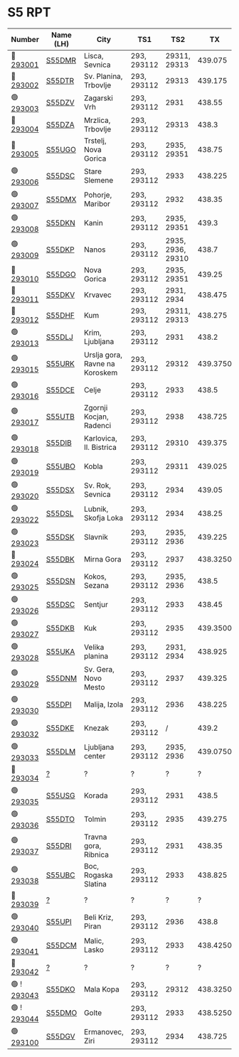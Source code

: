 # S5 RPT


 Number | Name (LH) | City | TS1 | TS2 | TX | RX | CC 
 -- | -- | -- | -- | -- | -- | -- | -- 
🔴  [293001](https://brandmeister.network/?page=repeater&id=293001) | [S55DMR](https://brandmeister.network/?page=lh&ContextID=%5E293001$) | Lisca, Sevnica | 293, 293112 | 29311, 29313 | 439.075 | 431.475 | 1 
🔴  [293002](https://brandmeister.network/?page=repeater&id=293002) | [S55DTR](https://brandmeister.network/?page=lh&ContextID=%5E293002$) | Sv. Planina, Trbovlje | 293, 293112 | 29313 | 439.175 | 431.575 | 1 
🟢  [293003](https://brandmeister.network/?page=repeater&id=293003) | [S55DZV](https://brandmeister.network/?page=lh&ContextID=%5E293003$) | Zagarski Vrh| 293, 293112 | 2931 | 438.55 | 430.95 | 1 
🔴  [293004](https://brandmeister.network/?page=repeater&id=293004) | [S55DZA](https://brandmeister.network/?page=lh&ContextID=%5E293004$) | Mrzlica, Trbovlje | 293, 293112 | 29313 | 438.3 | 430.7 | 1 
🔴  [293005](https://brandmeister.network/?page=repeater&id=293005) | [S55UGO](https://brandmeister.network/?page=lh&ContextID=%5E293005$) | Trstelj, Nova Gorica| 293, 293112 | 2935, 29351 | 438.75 | 431.15 | 1 
🟢  [293006](https://brandmeister.network/?page=repeater&id=293006) | [S55DSC](https://brandmeister.network/?page=lh&ContextID=%5E293006$) | Stare Slemene| 293, 293112 | 2933| 438.225 | 430.625 | 1 
🟢  [293007](https://brandmeister.network/?page=repeater&id=293007) | [S55DMX](https://brandmeister.network/?page=lh&ContextID=%5E293007$) | Pohorje, Maribor| 293, 293112 | 2932 | 438.35 | 430.75 | 1 
🟢  [293008](https://brandmeister.network/?page=repeater&id=293008) | [S55DKN](https://brandmeister.network/?page=lh&ContextID=%5E293008$) | Kanin | 293, 293112 | 2935, 29351 | 439.3 | 431.7 | 1 
🟢  [293009](https://brandmeister.network/?page=repeater&id=293009) | [S55DKP](https://brandmeister.network/?page=lh&ContextID=%5E293009$) | Nanos | 293, 293112 | 2935, 2936, 29310 | 438.7 | 431.1 | 1 
🔴  [293010](https://brandmeister.network/?page=repeater&id=293010) | [S55DGO](https://brandmeister.network/?page=lh&ContextID=%5E293010$) | Nova Gorica | 293, 293112 | 2935, 29351 | 439.25 | 431.65 | 1 
🔴  [293011](https://brandmeister.network/?page=repeater&id=293011) | [S55DKV](https://brandmeister.network/?page=lh&ContextID=%5E293011$) | Krvavec | 293, 293112 | 2931, 2934 | 438.475 | 430.875 | 1 
🔴  [293012](https://brandmeister.network/?page=repeater&id=293012) | [S55DHF](https://brandmeister.network/?page=lh&ContextID=%5E293012$) | Kum | 293, 293112 | 29311, 29313 | 438.275 | 430.675 | 1 
🟢  [293013](https://brandmeister.network/?page=repeater&id=293013) | [S55DLJ](https://brandmeister.network/?page=lh&ContextID=%5E293013$) | Krim, Ljubljana| 293, 293112 | 2931 | 438.2 | 430.6 | 1 
🟢  [293015](https://brandmeister.network/?page=repeater&id=293015) | [S55URK](https://brandmeister.network/?page=lh&ContextID=%5E293015$) | Urslja gora, Ravne na Koroskem| 293, 293112 | 29312 | 439.3750 | 431.7750 | 1 
🟢  [293016](https://brandmeister.network/?page=repeater&id=293016) | [S55DCE](https://brandmeister.network/?page=lh&ContextID=%5E293016$) | Celje | 293, 293112 | 2933 | 438.5 | 430.9 | 3 
🟢  [293017](https://brandmeister.network/?page=repeater&id=293017) | [S55UTB](https://brandmeister.network/?page=lh&ContextID=%5E293017$) | Zgornji Kocjan, Radenci | 293, 293112 | 2938 | 438.725 | 431.125 | 1 
🟢  [293018](https://brandmeister.network/?page=repeater&id=293018) | [S55DIB](https://brandmeister.network/?page=lh&ContextID=%5E293018$) | Karlovica, Il. Bistrica | 293, 293112 | 29310 | 439.375 | 431.775 | 1 
🟢  [293019](https://brandmeister.network/?page=repeater&id=293019) | [S55UBO](https://brandmeister.network/?page=lh&ContextID=%5E293019$) | Kobla| 293, 293112 | 29311 | 439.025 | 431.425 | 1 
🟢  [293020](https://brandmeister.network/?page=repeater&id=293020) | [S55DSX](https://brandmeister.network/?page=lh&ContextID=%5E293020$) | Sv. Rok, Sevnica| 293, 293112 | 2934 | 439.05 | 431.45 | 1 
🟢  [293022](https://brandmeister.network/?page=repeater&id=293022) | [S55DSL](https://brandmeister.network/?page=lh&ContextID=%5E293022$) | Lubnik, Skofja Loka| 293, 293112 | 2934 | 438.25 | 430.65 | 1 
🟢  [293023](https://brandmeister.network/?page=repeater&id=293023) | [S55DSK](https://brandmeister.network/?page=lh&ContextID=%5E293023$) | Slavnik | 293, 293112 | 2935, 2936| 439.225 | 431.625 | 1 
🔴  [293024](https://brandmeister.network/?page=repeater&id=293024) | [S55DBK](https://brandmeister.network/?page=lh&ContextID=%5E293024$) | Mirna Gora | 293, 293112 | 2937 | 438.3250 | 430.7250 | 3 
🟢  [293025](https://brandmeister.network/?page=repeater&id=293025) | [S55DSN](https://brandmeister.network/?page=lh&ContextID=%5E293025$) | Kokos, Sezana| 293, 293112 | 2935, 2936 | 438.5 | 430.9 | 1 
🟢  [293026](https://brandmeister.network/?page=repeater&id=293026) | [S55DSC](https://brandmeister.network/?page=lh&ContextID=%5E293026$) | Sentjur| 293, 293112 | 2933 | 438.45 | 430.8500 | 1 
🟢  [293027](https://brandmeister.network/?page=repeater&id=293027) | [S55DKB](https://brandmeister.network/?page=lh&ContextID=%5E293027$) | Kuk| 293, 293112 | 2935 | 439.3500 | 431.7500 | 1 
🟢  [293028](https://brandmeister.network/?page=repeater&id=293028) | [S55UKA](https://brandmeister.network/?page=lh&ContextID=%5E293028$) | Velika planina| 293, 293112 | 2931, 2934 | 438.925 | 431.325 | 1 
🟢  [293029](https://brandmeister.network/?page=repeater&id=293029) | [S55DNM](https://brandmeister.network/?page=lh&ContextID=%5E293029$) | Sv. Gera, Novo Mesto| 293, 293112 | 2937 | 439.325 | 431.725 | 1 
🟢  [293030](https://brandmeister.network/?page=repeater&id=293030) | [S55DPI](https://brandmeister.network/?page=lh&ContextID=%5E293030$) | Malija, Izola | 293, 293112 | 2936 | 438.225 | 430.625 | 1 
🟢  [293032](https://brandmeister.network/?page=repeater&id=293032) | [S55DKE](https://brandmeister.network/?page=lh&ContextID=%5E293032$) | Knezak | 293, 293112 | / | 439.2 | 431.6 | 1 
🟢  [293033](https://brandmeister.network/?page=repeater&id=293033) | [S55DLM](https://brandmeister.network/?page=lh&ContextID=%5E293033$) | Ljubljana center | 293, 293112 | 2935, 2936 | 439.0750 | 431.4750 | 1 
🔴  [293034](https://brandmeister.network/?page=repeater&id=293034) | [?](https://brandmeister.network/?page=lh&ContextID=%5E293034$) | ? | ? | ? | ? | ? | 1 
🟢  [293035](https://brandmeister.network/?page=repeater&id=293035) | [S55USG](https://brandmeister.network/?page=lh&ContextID=%5E293035$) | Korada | 293, 293112 | 2931 | 438.5 | 430.9 | 1 
🟢  [293036](https://brandmeister.network/?page=repeater&id=293036) | [S55DTO](https://brandmeister.network/?page=lh&ContextID=%5E293036$) | Tolmin | 293, 293112 | 2935 | 439.275 | 431.675 | 1 
🟢  [293037](https://brandmeister.network/?page=repeater&id=293037) | [S55DRI](https://brandmeister.network/?page=lh&ContextID=%5E293037$) | Travna gora, Ribnica | 293, 293112 | 2931 | 438.35 | 430.75 | 1 
🟢  [293038](https://brandmeister.network/?page=repeater&id=293038) | [S55UBC](https://brandmeister.network/?page=lh&ContextID=%5E293038$) | Boc, Rogaska Slatina| 293, 293112 | 2933 | 438.825 | 431.225 | 1 
🔴  [293039](https://brandmeister.network/?page=repeater&id=293039) | [?](https://brandmeister.network/?page=lh&ContextID=%5E293039$) | ? | ? | ? | ? | ? | 1 
🟢  [293040](https://brandmeister.network/?page=repeater&id=293040) | [S55UPI](https://brandmeister.network/?page=lh&ContextID=%5E293040$) | Beli Kriz, Piran | 293, 293112 | 2936 | 438.8 | 431.2 | 1 
🟢  [293041](https://brandmeister.network/?page=repeater&id=293041) | [S55DCM](https://brandmeister.network/?page=lh&ContextID=%5E293041$) | Malic, Lasko | 293, 293112 | 2933 | 438.4250 | 430.8250 | 1 
🔴  [293042](https://brandmeister.network/?page=repeater&id=293042) | [?](https://brandmeister.network/?page=lh&ContextID=%5E293042$) | ? | ? | ? | ? | ? | 1 
🟢  ! [293043](https://brandmeister.network/?page=repeater&id=293043) | [S55DKO](https://brandmeister.network/?page=lh&ContextID=%5E293043$) | Mala Kopa | 293, 293112 | 29312 | 438.3250 | 430.7250 | 1 
🟢  ! [293044](https://brandmeister.network/?page=repeater&id=293044) | [S55DMO](https://brandmeister.network/?page=lh&ContextID=%5E293044$) | Golte | 293, 293112 | 2933 | 438.5250 | 430.9250 | 1 
🟢  [293100](https://brandmeister.network/?page=repeater&id=293100) | [S55DGV](https://brandmeister.network/?page=lh&ContextID=%5E293100$) | Ermanovec, Ziri | 293, 293112 | 2934 | 438.725 | 431.125 | 1 


